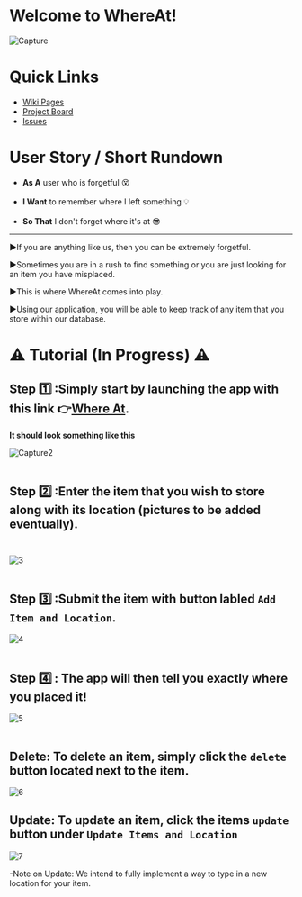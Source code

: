 # Welcome to WhereAt!
![Capture](https://user-images.githubusercontent.com/97544775/234873836-b66f7d00-b743-47bc-86b7-7e9c7cb94ae3.PNG)
# Quick Links
- <a href="https://github.com/GatorDJ98/the_big_bang/wiki" target="_blank">Wiki Pages</a><br/>
- <a href="https://github.com/users/GatorDJ98/projects/1/views/1" target="_blank">Project Board</a><br/>
- <a href="https://github.com/GatorDJ98/the_big_bang/issues" target="_blank">Issues</a><br/>

# User Story / Short Rundown
- **As A** user who is forgetful :dizzy_face: <br/><br/>
- **I Want** to remember where I left something :bulb: <br/><br/>
- **So That** I don't forget where it's at :sunglasses: <br/>
---------------------------------------------------------------
:arrow_forward:If you are anything like us, then you can be extremely forgetful.

:arrow_forward:Sometimes you are in a rush to find something or you are just looking for an item you have misplaced.

:arrow_forward:This is where WhereAt comes into play.

:arrow_forward:Using our application, you will be able to keep track of any item that you store within our database.

# ⚠️ Tutorial (In Progress) ⚠️

## Step :one: :Simply start by launching the app with this link :point_right:<a href="https://the-big-bang.onrender.com/" target="_blank">Where At</a>.<br/>
**It should look something like this**

![Capture2](https://user-images.githubusercontent.com/97544775/234875458-668a4b6d-9c96-43af-9c20-627f6814ecb1.PNG)<br/><br/>

## Step :two: :Enter the item that you wish to store along with its location (pictures to be added eventually).<br/><br/>
![3](https://user-images.githubusercontent.com/97544775/234875498-903b7f5c-777d-44c5-b5aa-db7979681fd4.PNG)<br/><br/>

## Step :three: :Submit the item with button labled `Add Item and Location`.<br/>
![4](https://user-images.githubusercontent.com/97544775/234875535-b5ca4ece-1a25-4a73-93e1-f5eb9297d1ab.PNG)<br/><br/>

## Step :four: : The app will then tell you exactly where you placed it!<br/>
![5](https://user-images.githubusercontent.com/97544775/234875598-ce52ab61-a694-44f0-8c44-38ad5a1b3d3a.PNG)<br/><br/>


## Delete: To delete an item, simply click the `delete` button located next to the item.
![6](https://user-images.githubusercontent.com/97544775/234875649-c546533f-7e87-471d-9014-5b9501e4e7a8.PNG)


## Update: To update an item, click the items `update` button under `Update Items and Location`
![7](https://user-images.githubusercontent.com/97544775/234875685-f70e74ce-057a-4df5-9621-7d2967636f07.PNG)

-Note on Update: We intend to fully implement a way to type in a new location for your item.

